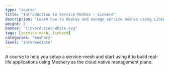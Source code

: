 ```yaml
---
type: "course"
title: "Introduction to Service Meshes - Linkerd"
description: "Learn how to deploy and manage service meshes using Linkerd, a lightweight service mesh for Kubernetes."
weight: 2
banner: "linkerd-icon-white.svg"
tags: [service-mesh, linkerd]
categories: "meshery"
level: "intermediate"
---
```


A course to help you setup a service-mesh and start using it to build real-life applications using Meshery
as the cloud native management plane.
